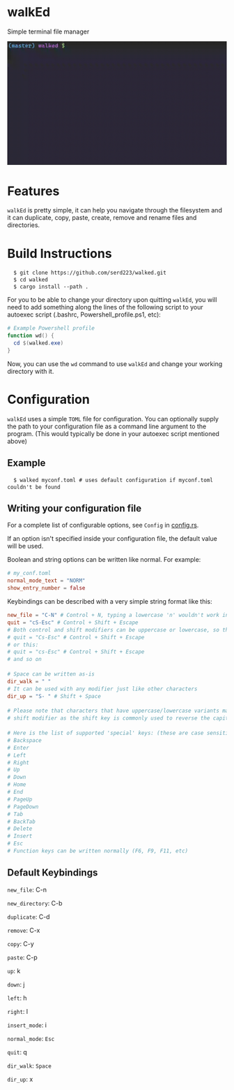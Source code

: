 # walkEd
Simple terminal file manager

![walked_demonstration.gif](github/walked_demonstration.gif)

# Features
`walkEd` is pretty simple, it can help you navigate through the filesystem and it can duplicate, copy, paste, create, remove and rename files and directories.

# Build Instructions
```console
  $ git clone https://github.com/serd223/walked.git
  $ cd walked
  $ cargo install --path .
```

For you to be able to change your directory upon quitting `walkEd`, you will need to add something along the lines of the following script to your autoexec script (.bashrc, Powershell_profile.ps1, etc):
```powershell
# Example Powershell profile
function wd() {
  cd $(walked.exe)
}
```

Now, you can use the `wd` command to use `walkEd` and change your working directory with it.


# Configuration
`walkEd` uses a simple `TOML` file for configuration. You can optionally supply the path to your configuration file as a command line argument to the program. (This would typically be done in your autoexec script mentioned above)
## Example
```console
  $ walked myconf.toml # uses default configuration if myconf.toml couldn't be found
```
## Writing your configuration file
For a complete list of configurable options, see `Config` in [config.rs](https://github.com/serd223/walked/blob/master/src/config.rs).

If an option isn't specified inside your configuration file, the default value will be used.

Boolean and string options can be written like normal. For example:
```toml
# my_conf.toml
normal_mode_text = "NORM"
show_entry_number = false
```
Keybindings can be described with a very simple string format like this:
```toml
new_file = "C-N" # Control + N, typing a lowercase 'n' wouldn't work in this case
quit = "cS-Esc" # Control + Shift + Escape
# Both control and shift modifiers can be uppercase or lowercase, so this would be valid too:
# quit = "Cs-Esc" # Control + Shift + Escape
# or this:
# quit = "cs-Esc" # Control + Shift + Escape
# and so on

# Space can be written as-is
dir_walk = " "
# It can be used with any modifier just like other characters
dir_up = "S- " # Shift + Space

# Please note that characters that have uppercase/lowercase variants may not work properly with the
# shift modifier as the shift key is commonly used to reverse the capitalization of the typed letter

# Here is the list of supported 'special' keys: (these are case sensitive, so you can't write "up" in your config)
# Backspace
# Enter
# Left
# Right
# Up
# Down
# Home
# End
# PageUp
# PageDown
# Tab
# BackTab
# Delete
# Insert
# Esc
# Function keys can be written normally (F6, F9, F11, etc)

```

## Default Keybindings
`new_file`: C-n

`new_directory`: C-b

`duplicate`: C-d

`remove`: C-x

`copy`: C-y

`paste`: C-p

`up`: k

`down`: j

`left`: h

`right`: l

`insert_mode`: i

`normal_mode`: `Esc`

`quit`: q

`dir_walk`: `Space`

`dir_up`: x

